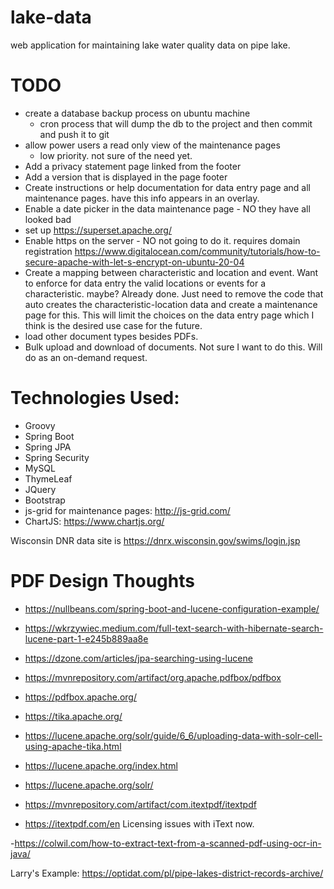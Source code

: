 # lake-data
web application for maintaining lake water quality data on pipe lake.

# TODO
 - create a database backup process on ubuntu machine
    - cron process that will dump the db to the project and then commit and push it to git
 - allow power users a read only view of the maintenance pages
    - low priority. not sure of the need yet.
  - Add a privacy statement page linked from the footer
  - Add a version that is displayed in the page footer
  - Create instructions or help documentation for data entry page and all maintenance pages. have this info appears in an overlay.
  - Enable a date picker in the data maintenance page - NO they have all looked bad
  - set up https://superset.apache.org/
  - Enable https on the server - NO not going to do it. requires domain registration  https://www.digitalocean.com/community/tutorials/how-to-secure-apache-with-let-s-encrypt-on-ubuntu-20-04
  - Create a mapping between characteristic and location and event. Want to enforce for data entry the valid locations or events for a characteristic. maybe? 
    Already done. Just need to remove the code that auto creates the characteristic-location data and create a maintenance page for this. 
    This will limit the choices on the data entry page which I think is the desired use case for the future.
  - load other document types besides PDFs.
  - Bulk upload and download of documents. Not sure I want to do this. Will do as an on-demand request.


# Technologies Used:
- Groovy
- Spring Boot
- Spring JPA
- Spring Security
- MySQL
- ThymeLeaf
- JQuery
- Bootstrap
- js-grid for maintenance pages: http://js-grid.com/
- ChartJS: https://www.chartjs.org/

Wisconsin DNR data site is https://dnrx.wisconsin.gov/swims/login.jsp

# PDF Design Thoughts
- https://nullbeans.com/spring-boot-and-lucene-configuration-example/
- https://wkrzywiec.medium.com/full-text-search-with-hibernate-search-lucene-part-1-e245b889aa8e
- https://dzone.com/articles/jpa-searching-using-lucene


- https://mvnrepository.com/artifact/org.apache.pdfbox/pdfbox
- https://pdfbox.apache.org/
- https://tika.apache.org/
- https://lucene.apache.org/solr/guide/6_6/uploading-data-with-solr-cell-using-apache-tika.html
- https://lucene.apache.org/index.html
- https://lucene.apache.org/solr/

- https://mvnrepository.com/artifact/com.itextpdf/itextpdf
- https://itextpdf.com/en Licensing issues with iText now.

-https://colwil.com/how-to-extract-text-from-a-scanned-pdf-using-ocr-in-java/

Larry's Example: https://optidat.com/pl/pipe-lakes-district-records-archive/
